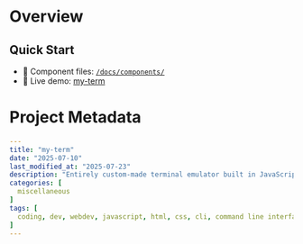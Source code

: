 # Overview

## Quick Start
- 📁 Component files: [`/docs/components/`](./docs/components/)
- 🚀 Live demo: [my-term](https://scarletti-ben.github.io/my-term)

# Project Metadata
```yaml
---
title: "my-term"
date: "2025-07-10"
last_modified_at: "2025-07-23"
description: "Entirely custom-made terminal emulator built in JavaScript, for use in web applications"
categories: [
  miscellaneous
]
tags: [
  coding, dev, webdev, javascript, html, css, cli, command line interface, terminal, my-term, myterm, shell
]
---
```